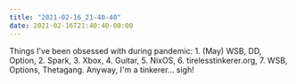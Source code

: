 ```yaml
---
title: "2021-02-16_21-40-40"
date: 2021-02-16T21:40:40-08:00
---
```


Things I've been obsessed with during pandemic: 1. (May) WSB, DD, Option, 2. Spark, 3. Xbox, 4. Guitar, 5. NixOS, 6. tirelesstinkerer.org, 7. WSB, Options, Thetagang. Anyway, I'm a tinkerer... sigh!
